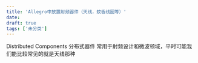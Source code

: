 ```yaml
---
title: 'Allegro中放置射频器件（天线，蚊香线圈等）'
date: 
draft: true
tags: ['未分类']
---
```


Distributed Components 分布式器件 常用于射频设计和微波领域，平时可能我们能比较常见的就是天线那种